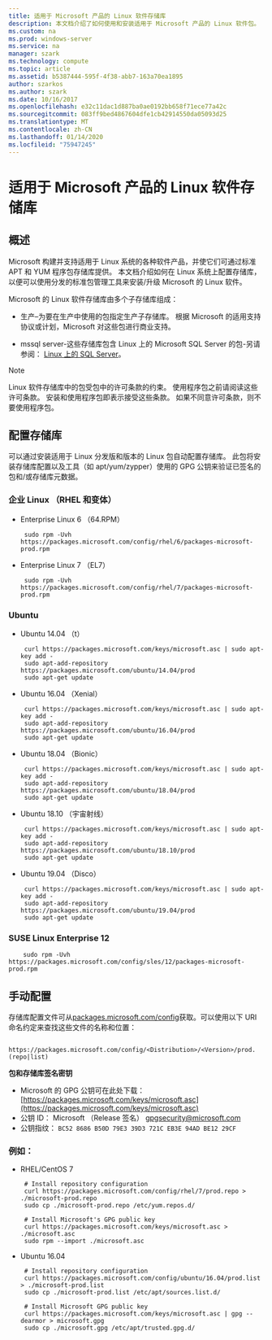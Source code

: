 ```yaml
---
title: 适用于 Microsoft 产品的 Linux 软件存储库
description: 本文档介绍了如何使用和安装适用于 Microsoft 产品的 Linux 软件包。
ms.custom: na
ms.prod: windows-server
ms.service: na
manager: szark
ms.technology: compute
ms.topic: article
ms.assetid: b5387444-595f-4f38-abb7-163a70ea1895
author: szarkos
ms.author: szark
ms.date: 10/16/2017
ms.openlocfilehash: e32c11dac1d887ba0ae0192bb658f71ece77a42c
ms.sourcegitcommit: 083ff9bed4867604dfe1cb42914550da05093d25
ms.translationtype: MT
ms.contentlocale: zh-CN
ms.lasthandoff: 01/14/2020
ms.locfileid: "75947245"
---
```

# <a name="linux-software-repository-for-microsoft-products"></a>适用于 Microsoft 产品的 Linux 软件存储库

## <a name="overview"></a>概述
Microsoft 构建并支持适用于 Linux 系统的各种软件产品，并使它们可通过标准 APT 和 YUM 程序包存储库提供。 本文档介绍如何在 Linux 系统上配置存储库，以便可以使用分发的标准包管理工具来安装/升级 Microsoft 的 Linux 软件。

Microsoft 的 Linux 软件存储库由多个子存储库组成：

 - 生产–为要在生产中使用的包指定生产子存储库。 根据 Microsoft 的适用支持协议或计划，Microsoft 对这些包进行商业支持。

 - mssql server-这些存储库包含 Linux 上的 Microsoft SQL Server 的包-另请参阅： [Linux 上的 SQL Server](https://www.microsoft.com/sql-server/sql-server-vnext-including-Linux)。

> [!Note]
> Linux 软件存储库中的包受包中的许可条款的约束。 使用程序包之前请阅读这些许可条款。 安装和使用程序包即表示接受这些条款。 如果不同意许可条款，则不要使用程序包。


## <a name="configuring-the-repositories"></a>配置存储库
可以通过安装适用于 Linux 分发版和版本的 Linux 包自动配置存储库。 此包将安装存储库配置以及工具（如 apt/yum/zypper）使用的 GPG 公钥来验证已签名的包和/或存储库元数据。

### <a name="enterprise-linux-rhel-and-variants"></a>企业 Linux （RHEL 和变体）

 - Enterprise Linux 6 （64.RPM）

        sudo rpm -Uvh https://packages.microsoft.com/config/rhel/6/packages-microsoft-prod.rpm

 - Enterprise Linux 7 （EL7）

        sudo rpm -Uvh https://packages.microsoft.com/config/rhel/7/packages-microsoft-prod.rpm


### <a name="ubuntu"></a>Ubuntu

 - Ubuntu 14.04 （t）

        curl https://packages.microsoft.com/keys/microsoft.asc | sudo apt-key add -
        sudo apt-add-repository https://packages.microsoft.com/ubuntu/14.04/prod
        sudo apt-get update

 - Ubuntu 16.04 （Xenial）

        curl https://packages.microsoft.com/keys/microsoft.asc | sudo apt-key add -
        sudo apt-add-repository https://packages.microsoft.com/ubuntu/16.04/prod
        sudo apt-get update

 - Ubuntu 18.04 （Bionic）

        curl https://packages.microsoft.com/keys/microsoft.asc | sudo apt-key add -
        sudo apt-add-repository https://packages.microsoft.com/ubuntu/18.04/prod
        sudo apt-get update

 - Ubuntu 18.10 （宇宙射线）

        curl https://packages.microsoft.com/keys/microsoft.asc | sudo apt-key add -
        sudo apt-add-repository https://packages.microsoft.com/ubuntu/18.10/prod
        sudo apt-get update

 - Ubuntu 19.04 （Disco）

        curl https://packages.microsoft.com/keys/microsoft.asc | sudo apt-key add -
        sudo apt-add-repository https://packages.microsoft.com/ubuntu/19.04/prod
        sudo apt-get update

### <a name="suse-linux-enterprise-12"></a>SUSE Linux Enterprise 12

        sudo rpm -Uvh https://packages.microsoft.com/config/sles/12/packages-microsoft-prod.rpm


## <a name="manual-configuration"></a>手动配置
存储库配置文件可从[packages.microsoft.com/config](https://packages.microsoft.com/config/)获取。可以使用以下 URI 命名约定来查找这些文件的名称和位置：

        https://packages.microsoft.com/config/<Distribution>/<Version>/prod.(repo|list)

**包和存储库签名密钥**

 - Microsoft 的 GPG 公钥可在此处下载： [https://packages.microsoft.com/keys/microsoft.asc](https://packages.microsoft.com/keys/microsoft.asc)
 - 公钥 ID： Microsoft （Release 签名） <gpgsecurity@microsoft.com>
 - 公钥指纹： `BC52 8686 B50D 79E3 39D3 721C EB3E 94AD BE12 29CF`

### <a name="examples"></a>例如：

 - RHEL/CentOS 7

        # Install repository configuration
        curl https://packages.microsoft.com/config/rhel/7/prod.repo > ./microsoft-prod.repo
        sudo cp ./microsoft-prod.repo /etc/yum.repos.d/

        # Install Microsoft's GPG public key
        curl https://packages.microsoft.com/keys/microsoft.asc > ./microsoft.asc
        sudo rpm --import ./microsoft.asc

 - Ubuntu 16.04

        # Install repository configuration
        curl https://packages.microsoft.com/config/ubuntu/16.04/prod.list > ./microsoft-prod.list
        sudo cp ./microsoft-prod.list /etc/apt/sources.list.d/

        # Install Microsoft GPG public key
        curl https://packages.microsoft.com/keys/microsoft.asc | gpg --dearmor > microsoft.gpg
        sudo cp ./microsoft.gpg /etc/apt/trusted.gpg.d/



